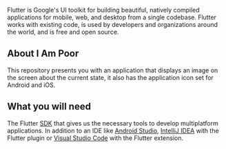 Flutter is Google's UI toolkit for building beautiful, natively compiled applications for mobile, web, and desktop from a single codebase. Flutter works with existing code, is used by developers and organizations around the world, and is free and open source.

## About I Am Poor

This repository presents you with an application that displays an image on the screen about the current state, it also has the application icon set for Android and iOS.

## What you will need

The Flutter [SDK](https://flutter.dev/docs/get-started/install) that gives us the necessary tools to develop multiplatform applications. In addition to an IDE like [Android Studio](https://developer.android.com/studio/), [IntelliJ IDEA](https://www.jetbrains.com/idea/) with the Flutter plugin or [Visual Studio Code](https://code.visualstudio.com/) with the Flutter extension.
